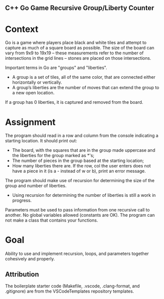 ## C++ Go Game Recursive Group/Liberty Counter

# Context

Go is a game where players place black and white tiles and attempt to capture as much of a square board as possible. The size of the board can vary from 9x9 to 19x19 – these measurements refer to the number of intersections in the grid lines – stones are placed on those intersections.

Important terms in Go are "groups" and "liberties". 
- A group is a set of tiles, all of the same color, that are connected either horizontally or vertically. 
- A group’s liberties are the number of moves that can extend the group to a new open location. 

If a group has 0 liberties, it is captured and removed from the board.

# Assignment

The program should read in a row and column from the console indicating a starting location. 
It should print out: 
- The board, with the squares that are in the group made uppercase and the liberties for the group marked as *'s; 
- The number of pieces in the group based at the starting location; 
- How many liberties there are. If the row, col the user enters does not have a piece in it (is a - instead of w or b), print an error message.

The program should make use of recursion for determining the size of the group and number of liberties.
- Using recursion for determining the number of liberties is still a work in progress.

Parameters must be used to pass information from one recursive call to another. No global variables allowed (constants are OK). The program can not make a class that contains your functions.

# Goal

Ability to use and implement recursion, loops, and parameters together cohesively and properly.

## Attribution

The boilerplate starter code (Makefile, .vscode, .clang-format, and .gitignore) are from the VSCodeTemplates repository templates.
